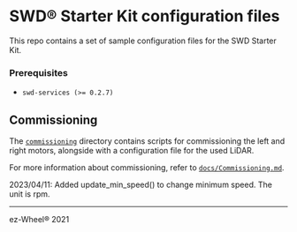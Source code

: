# SWD® Starter Kit configuration files

This repo contains a set of sample configuration files for the SWD Starter Kit.

### Prerequisites

- `swd-services (>= 0.2.7)`
## Commissioning
The [`commissioning`](./commissioning) directory contains scripts for commissioning the left and right motors, alongside with a configuration file for the used LiDAR.

For more information about commissioning, refer to [`docs/Commissioning.md`](docs/Commissioning.md).

2023/04/11:
Added update_min_speed() to change minimum speed. The unit is rpm.

---

ez-Wheel® 2021

